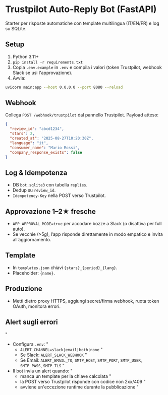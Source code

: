 # Trustpilot Auto-Reply Bot (FastAPI)

Starter per risposte automatiche con template multilingua (IT/EN/FR) e log su SQLite.

## Setup
1. Python 3.11+
2. `pip install -r requirements.txt`
3. Copia `.env.example` in `.env` e compila i valori (token Trustpilot, webhook Slack se usi l'approvazione).
4. Avvia:
```bash
uvicorn main:app --host 0.0.0.0 --port 8080 --reload
```

## Webhook
Collega `POST /webhook/trustpilot` dal pannello Trustpilot. Payload atteso:
```json
{
  "review_id": "abcd1234",
  "stars": 2,
  "created_at": "2025-08-27T10:20:30Z",
  "language": "it",
  "consumer_name": "Mario Rossi",
  "company_response_exists": false
}
```

## Log & Idempotenza
- DB `bot.sqlite3` con tabella `replies`.
- Dedup su `review_id`.
- `Idempotency-Key` nella POST verso Trustpilot.

## Approvazione 1–2★ fresche
- `APP_APPROVAL_MODE=true` per accodare bozze a Slack (o disattiva per full auto).
- Se vecchie (>5g), l’app risponde direttamente in modo empatico e invita all’aggiornamento.

## Template
- In `templates.json` chiavi `{stars}_{period}_{lang}`.
- Placeholder: `{name}`.

## Produzione
- Metti dietro proxy HTTPS, aggiungi secret/firma webhook, ruota token OAuth, monitora errori.


## Alert sugli errori
"
- Configura `.env`:
"
  - `ALERT_CHANNEL=slack|email|both|none`
"
  - Se Slack: `ALERT_SLACK_WEBHOOK`
"
  - Se Email: `ALERT_EMAIL_TO`, `SMTP_HOST`, `SMTP_PORT`, `SMTP_USER`, `SMTP_PASS`, `SMTP_TLS`
"
- Il bot invia un alert quando:
"
  - manca un template per la chiave calcolata
"
  - la POST verso Trustpilot risponde con codice non 2xx/409
"
  - avviene un'eccezione runtime durante la pubblicazione
"
